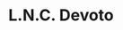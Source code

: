 ---
title: "L.N.C. Devoto"
url: /ciudad-autonoma-de-buenos-aires/l-n-c-devoto/
shop: Autowerkstatt
---